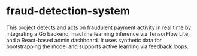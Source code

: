 # fraud-detection-system
This project detects and acts on fraudulent payment activity in real time by integrating a Go backend, machine learning inference via TensorFlow Lite, and a React-based admin dashboard. It uses synthetic data for bootstrapping the model and supports active learning via feedback loops.
